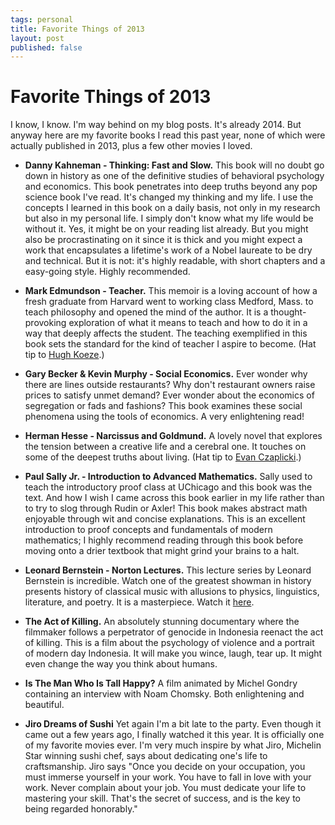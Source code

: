 ```yaml
--- 
tags: personal
title: Favorite Things of 2013
layout: post
published: false
---
```


# Favorite Things of 2013

I know, I know. I'm way behind on my blog posts. It's already 2014. But anyway here are my favorite books I read this past year, none of which were actually published in 2013, plus a few other movies I loved. 

* __Danny Kahneman - Thinking: Fast and Slow.__ This book will no doubt go down in history as one of the definitive studies of behavioral psychology and economics. This book penetrates into deep truths beyond any pop science book I've read. It's changed my thinking and my life. I use the concepts I learned in this book on a daily basis, not only in my research but also in my personal life. I simply don't know what my life would be without it. Yes, it might be on your reading list already. But you might also be procrastinating on it since it is thick and you might expect a work that encapsulates a lifetime's work of a Nobel laureate to be dry and technical. But it is not: it's highly readable, with short chapters and a easy-going style. Highly recommended. 

* __Mark Edmundson - Teacher.__ This memoir is a loving account of how a fresh graduate from Harvard went to working class Medford, Mass. to teach philosophy and opened the mind of the author. It is a thought-provoking exploration of what it means to teach and how to do it in a way that deeply affects the student. The teaching exemplified in this book sets the standard for the kind of teacher I aspire to become. (Hat tip to [Hugh Koeze][hk].)

[hk]: http://hughkoeze.wordpress.com/

* __Gary Becker & Kevin Murphy - Social Economics.__ Ever wonder why there are lines outside restaurants? Why don't restaurant owners raise prices to satisfy unmet demand? Ever wonder about the economics of segregation or fads and fashions? This book examines these social phenomena using the tools of economics. A very enlightening read!  

* __Herman Hesse - Narcissus and Goldmund.__ A lovely novel that explores the tension between a creative life and a cerebral one. It touches on some of the deepest truths about living. (Hat tip to [Evan Czaplicki][cz].)

[cz]: https://twitter.com/czaplic

* __Paul Sally Jr. - Introduction to Advanced Mathematics.__ Sally used to teach the introductory proof class at UChicago and this book was the text. And how I wish I came across this book earlier in my life rather than to try to slog through Rudin or Axler! This book makes abstract math enjoyable through wit and concise explanations. This is an excellent introduction to proof concepts and fundamentals of modern mathematics; I highly recommend reading through this book before moving onto a drier textbook that might grind your brains to a halt. 

* __Leonard Bernstein - Norton Lectures.__ This lecture series by Leonard Bernstein is incredible. Watch one of the greatest showman in history presents history of classical music with allusions to physics, linguistics, literature, and poetry. It is a masterpiece. Watch it [here][bernstein].

[bernstein]: http://www.openculture.com/2012/03/leonard_bernsteins_masterful_lectures_on_music.html

* __The Act of Killing.__ An absolutely stunning documentary where the filmmaker follows a perpetrator of genocide in Indonesia reenact the act of killing. This is a film about the psychology of violence and a portrait of modern day Indonesia. It will make you wince, laugh, tear up. It might even change the way you think about humans. 

* __Is The Man Who Is Tall Happy?__ A film animated by Michel Gondry containing an interview with Noam Chomsky. Both enlightening and beautiful. 

* __Jiro Dreams of Sushi__ Yet again I'm a bit late to the party. Even though it came out a few years ago, I finally watched it this year. It is officially one of my favorite movies ever. I'm very much inspire by what Jiro, Michelin Star winning sushi chef, says about dedicating one's life to craftsmanship. Jiro says "Once you decide on your occupation, you must immerse yourself in your work. You have to fall in love with your work. Never complain about your job. You must dedicate your life to mastering your skill. That's the secret of success, and is the key to being regarded honorably." 
